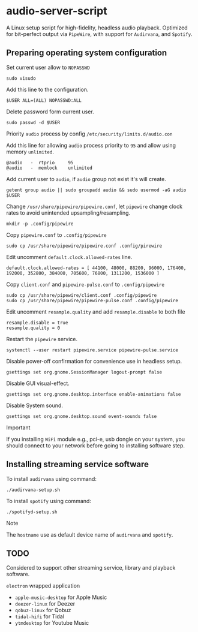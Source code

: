 # audio-server-script  

A Linux setup script for high-fidelity, headless audio playback. Optimized for bit-perfect output via `PipeWire`, with support for `Audirvana`, and `Spotify`.

## Preparing operating system configuration

Set current user allow to `NOPASSWD`

``` shell
sudo visudo
```

Add this line to the configuration.
``` text
$USER ALL=(ALL) NOPASSWD:ALL
```

Delete password form current user.
``` shela
sudo passwd -d $USER
```

Priority `audio` process by config `/etc/security/limits.d/audio.con`

Add this line for allowing `audio` process priority to `95` and allow using memory `unlimited`.
``` text
@audio   -  rtprio     95
@audio   -  memlock    unlimited
```

Add current user to `audio`, if `audio` group not exist it's will create.

```
getent group audio || sudo groupadd audio && sudo usermod -aG audio $USER
```

Change `/usr/share/pipewire/pipewire.conf`, let `pipewire` change clock rates to avoid unintended upsampling/resampling.  

``` shell
mkdir -p .config/pipewire
```

Copy `pipewire.conf` to `.config/pipewire`

``` shell
sudo cp /usr/share/pipewire/pipewire.conf .config/pirewire
```

Edit uncomment `default.clock.allowed-rates` line.

``` text 
default.clock.allowed-rates = [ 44100, 48000, 88200, 96000, 176400, 192000, 352800, 384000, 705600, 76800, 1311200, 1536000 ]
``` 

Copy `client.conf` and `pipewire-pulse.conf` to `.config/pipewire`

``` shell
sudo cp /usr/share/pipewire/client.conf .config/pipewire
sudo cp /usr/share/pipewire/pipewire-pulse.conf .config/pipewire
```

Edit uncomment `resample.quality` and add `resample.disable` to both file

``` text
resample.disable = true
resample.quality = 0
``` 

Restart the `pipewire` service.

``` shell
systemctl --user restart pipewire.service pipewire-pulse.service
```

Disable power-off confirmation for convenience use in headless setup.

``` shell
gsettings set org.gnome.SessionManager logout-prompt false
```

Disable GUI visual-effect.

``` shell
gsettings set org.gnome.desktop.interface enable-animations false
```

Disable System sound.

``` shell
gsettings set org.gnome.desktop.sound event-sounds false
```

> [!IMPORTANT]
> If you installing `WiFi` module e.g., pci-e, usb dongle on your system, you should connect to your network before going to installing software step.

## Installing streaming service software

To install `audirvana` using command:
``` shell
./audirvana-setup.sh
```

<!-- TODO -->
<!-- To install `roon` using command:
``` shell
./roon-setup.sh
``` -->

To install `spotify` using command:
``` shell
./spotifyd-setup.sh
```

> [!NOTE]
> The `hostname` use as default device name of `audirvana` and `spotify`.

## TODO 

Considered to support other streaming service, library and playback software.

`electron` wrapped application
- `apple-music-desktop` for Apple Music
- `deezer-linux` for Deezer
- `qobuz-linux` for Qobuz
- `tidal-hifi` for Tidal
- `ytmdesktop` for Youtube Music
